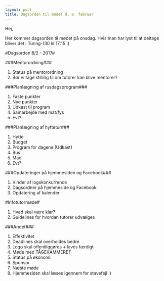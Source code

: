 ```yaml
---
layout: post
title: Dagsorden til mødet d. 8. februar
---
```


Hej, 

Her kommer dagsorden til mødet på onsdag. Hvis man har lyst til at deltage bliver det i Turing-130 kl 17:15 :) 

#Dagsorden 8/2 - 2017#

###Mentorordning###
1. Status på mentorordning
2. Bør vi tage stilling til om tutorer kan blive mentorer?


###Planlægning  af rusdagsprogram###
1. Faste punkter 
2. Nye punkter
3. Udkast til program
4. Samarbejde med mat/fys
5. Evt? 

###Planlægning af hyttetur###
1. Hytte 
2. Budget 
3. Program for dagene (Udkast) 
4. Bus 
5. Mad 
6. Evt? 

###Opdateringer på hjemmesiden og Facebook###
1. Vinder af logokonkurrence 
2. Dagsordner på hjemmeside og Facebook 
3. Opdatering af kalender

#Infotutormøde#
1. Hvad skal være klar? 
2. Guidelines for hvordan tutorer udvælges

###Andet###
1. Effektivitet 
2. Deadlines skal overholdes bedre 
3. Logo skal offentliggøres + laves færdigt 
4. Møde med TÅGEKAMMERET
5. Status på økonomi
6. Sponsor 
7. Næste møde
8. Hjemmesiden skal læses igennem for stavefejl :) 
